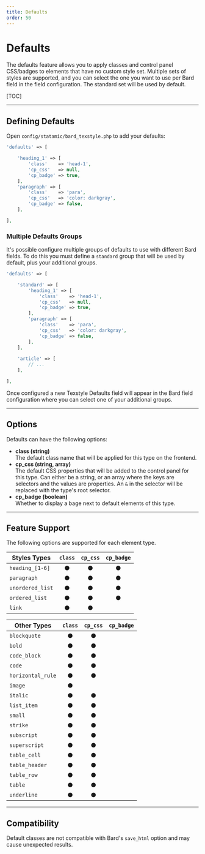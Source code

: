 ```yaml
---
title: Defaults
order: 50
---
```


# Defaults

The defaults feature allows you to apply classes and control panel CSS/badges to elements that have no custom style set. Multiple sets of styles are supported, and you can select the one you want to use per Bard field in the field configuration. The standard set will be used by default.

[TOC]

---

## Defining Defaults

Open `config/statamic/bard_texstyle.php` to add your defaults:

```php
'defaults' => [

    'heading_1' => [
        'class'    => 'head-1',
        'cp_css'   => null,
        'cp_badge' => true,
    ],
    'paragraph' => [
        'class'    => 'para',
        'cp_css'   => 'color: darkgray',
        'cp_badge' => false,
    ],

],
```

### Multiple Defaults Groups

It's possible configure multiple groups of defaults to use with different Bard fields. To do this you must define a `standard` group that will be used by default, plus your additional groups.

```php
'defaults' => [

    'standard' => [
        'heading_1' => [
            'class'    => 'head-1',
            'cp_css'   => null,
            'cp_badge' => true,
        ],
        'paragraph' => [
            'class'    => 'para',
            'cp_css'   => 'color: darkgray',
            'cp_badge' => false,
        ],
    ],
    
    'article' => [
        // ...
    ],

],
```

Once configured a new Texstyle Defaults field will appear in the Bard field configuration where you can select one of your additional groups.

---

## Options

Defaults can have the following options:

* **class (string)**  
  The default class name that will be applied for this type on the frontend.
* **cp_css (string, array)**  
  The default CSS properties that will be added to the control panel for this type. Can either be a string, or an array where the keys are selectors and the values are properties. An `&` in the selector will be replaced with the type's root selector.
* **cp_badge (boolean)**  
  Whether to display a bage next to default elements of this type.

---

## Feature Support

The following options are supported for each element type.

| Styles Types                          | `class` | `cp_css` | `cp_badge` |
| ------------------------------------- | :-----: | :------: | :--------: |
| `heading_[1-6]`                       | ●       | ●        | ●          |
| `paragraph`                           | ●       | ●        | ●          |
| `unordered_list`                      | ●       | ●        | ●          |
| `ordered_list`                        | ●       | ●        | ●          |
| `link`                                | ●       | ●        |            |

| Other Types                           | `class` | `cp_css` | `cp_badge` |
| ------------------------------------- | :-----: | :------: | :--------: |
| `blockquote`                          | ●       | ●        |            |
| `bold`                                | ●       | ●        |            |
| `code_block`                          | ●       | ●        |            |
| `code`                                | ●       | ●        |            |
| `horizontal_rule`                     | ●       | ●        |            |
| `image`                               | ●       |          |            |
| `italic`                              | ●       | ●        |            |
| `list_item`                           | ●       | ●        |            |
| `small`                               | ●       | ●        |            |
| `strike`                              | ●       | ●        |            |
| `subscript`                           | ●       | ●        |            |
| `superscript`                         | ●       | ●        |            |
| `table_cell`                          | ●       | ●        |            |
| `table_header`                        | ●       | ●        |            |
| `table_row`                           | ●       | ●        |            |
| `table`                               | ●       | ●        |            |
| `underline`                           | ●       | ●        |            |

---

## Compatibility

Default classes are not compatible with Bard's `save_html` option and may cause unexpected results.